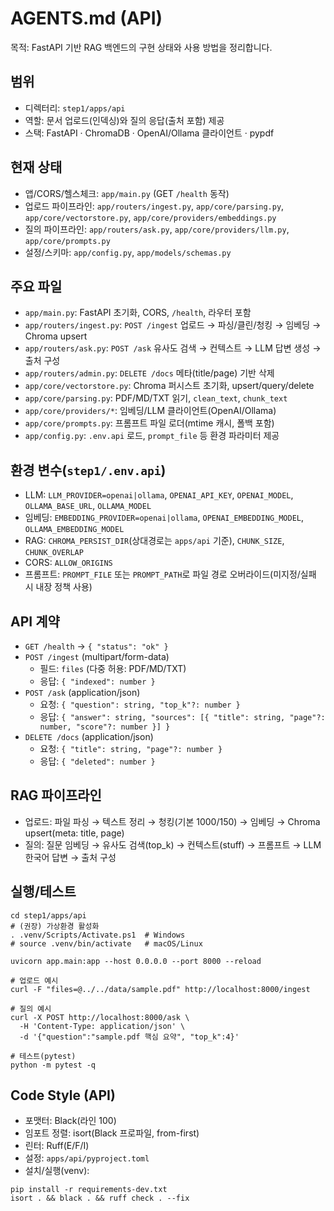 # AGENTS.md (API)

목적: FastAPI 기반 RAG 백엔드의 구현 상태와 사용 방법을 정리합니다.

## 범위
- 디렉터리: `step1/apps/api`
- 역할: 문서 업로드(인덱싱)와 질의 응답(출처 포함) 제공
- 스택: FastAPI · ChromaDB · OpenAI/Ollama 클라이언트 · pypdf

## 현재 상태
- 앱/CORS/헬스체크: `app/main.py` (GET `/health` 동작)
- 업로드 파이프라인: `app/routers/ingest.py`, `app/core/parsing.py`, `app/core/vectorstore.py`, `app/core/providers/embeddings.py`
- 질의 파이프라인: `app/routers/ask.py`, `app/core/providers/llm.py`, `app/core/prompts.py`
- 설정/스키마: `app/config.py`, `app/models/schemas.py`

## 주요 파일
- `app/main.py`: FastAPI 초기화, CORS, `/health`, 라우터 포함
- `app/routers/ingest.py`: `POST /ingest` 업로드 → 파싱/클린/청킹 → 임베딩 → Chroma upsert
- `app/routers/ask.py`: `POST /ask` 유사도 검색 → 컨텍스트 → LLM 답변 생성 → 출처 구성
- `app/routers/admin.py`: `DELETE /docs` 메타(title/page) 기반 삭제
- `app/core/vectorstore.py`: Chroma 퍼시스트 초기화, upsert/query/delete
- `app/core/parsing.py`: PDF/MD/TXT 읽기, `clean_text`, `chunk_text`
- `app/core/providers/*`: 임베딩/LLM 클라이언트(OpenAI/Ollama)
- `app/core/prompts.py`: 프롬프트 파일 로더(mtime 캐시, 폴백 포함)
- `app/config.py`: `.env.api` 로드, `prompt_file` 등 환경 파라미터 제공

## 환경 변수(`step1/.env.api`)
- LLM: `LLM_PROVIDER=openai|ollama`, `OPENAI_API_KEY`, `OPENAI_MODEL`, `OLLAMA_BASE_URL`, `OLLAMA_MODEL`
- 임베딩: `EMBEDDING_PROVIDER=openai|ollama`, `OPENAI_EMBEDDING_MODEL`, `OLLAMA_EMBEDDING_MODEL`
- RAG: `CHROMA_PERSIST_DIR`(상대경로는 `apps/api` 기준), `CHUNK_SIZE`, `CHUNK_OVERLAP`
- CORS: `ALLOW_ORIGINS`
- 프롬프트: `PROMPT_FILE` 또는 `PROMPT_PATH`로 파일 경로 오버라이드(미지정/실패 시 내장 정책 사용)

## API 계약
- `GET /health` → `{ "status": "ok" }`
- `POST /ingest` (multipart/form-data)
  - 필드: `files` (다중 허용: PDF/MD/TXT)
  - 응답: `{ "indexed": number }`
- `POST /ask` (application/json)
  - 요청: `{ "question": string, "top_k"?: number }`
  - 응답: `{ "answer": string, "sources": [{ "title": string, "page"?: number, "score"?: number }] }`
- `DELETE /docs` (application/json)
  - 요청: `{ "title": string, "page"?: number }`
  - 응답: `{ "deleted": number }`

## RAG 파이프라인
- 업로드: 파일 파싱 → 텍스트 정리 → 청킹(기본 1000/150) → 임베딩 → Chroma upsert(meta: title, page)
- 질의: 질문 임베딩 → 유사도 검색(top_k) → 컨텍스트(stuff) → 프롬프트 → LLM 한국어 답변 → 출처 구성

## 실행/테스트
```
cd step1/apps/api
# (권장) 가상환경 활성화
. .venv/Scripts/Activate.ps1  # Windows
# source .venv/bin/activate   # macOS/Linux

uvicorn app.main:app --host 0.0.0.0 --port 8000 --reload

# 업로드 예시
curl -F "files=@../../data/sample.pdf" http://localhost:8000/ingest

# 질의 예시
curl -X POST http://localhost:8000/ask \
  -H 'Content-Type: application/json' \
  -d '{"question":"sample.pdf 핵심 요약", "top_k":4}'

# 테스트(pytest)
python -m pytest -q
```

## Code Style (API)
- 포맷터: Black(라인 100)
- 임포트 정렬: isort(Black 프로파일, from-first)
- 린터: Ruff(E/F/I)
- 설정: `apps/api/pyproject.toml`
- 설치/실행(venv):
```
pip install -r requirements-dev.txt
isort . && black . && ruff check . --fix
```
